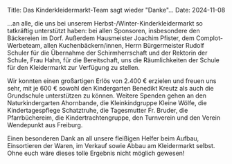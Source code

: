 Title: Das Kinderkleidermarkt-Team sagt wieder "Danke"...
Date: 2024-11-08
 
<!-- optional
:summary: Herzlich willkommen beim Kinderkleidermarkt St. Peter
-->

...an alle, die uns bei unserem Herbst-/Winter-Kinderkleidermarkt so tatkräftig unterstützt haben: bei allen Sponsoren, insbesondere den Bäckereien im Dorf. Außerdem Hausmeister Joachim Pfister, dem Complot-Werbeteam, allen Kuchenbäckern/innen, Herrn Bürgermeister Rudolf Schuler für die Übernahme der Schirmherrschaft und der Rektorin der Schule, Frau Hahn, für die Bereitschaft, uns die Räumlichkeiten der Schule für den Kleidermarkt zur Verfügung zu stellen.

Wir konnten einen großartigen Erlös von 2.400 € erzielen und freuen uns sehr, mit je 600 € sowohl den Kindergarten Benedikt Kreutz als auch die Grundschule unterstützen zu können. Weitere Spenden gehen an den Naturkindergarten Ahornbande, die Kleinkindgruppe Kleine Wölfe, die Kindertagespflege Schatztruhe, die Tagesmutter Fr. Bruder, die Pfarrbüchereim, die Kindertrachtengruppe, den Turnverein und den Verein Wendepunkt aus Freiburg.

Einen besonderen Dank an all unsere fleißigen Helfer beim Aufbau, Einsortieren der Waren, im Verkauf sowie Abbau am Kleidermarkt selbst. Ohne euch wäre dieses tolle Ergebnis nicht möglich gewesen!